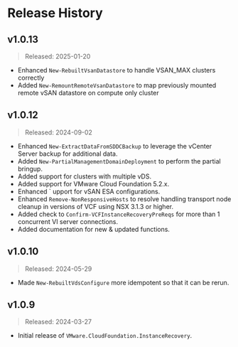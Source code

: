 # Release History

## v1.0.13

> Released: 2025-01-20

- Enhanced `New-RebuiltVsanDatastore` to handle VSAN_MAX clusters correctly
- Added `New-RemountRemoteVsanDatastore` to map previously mounted remote vSAN datastore on compute only cluster

## v1.0.12

> Released: 2024-09-02

- Enhanced `New-ExtractDataFromSDDCBackup` to leverage the vCenter Server backup for additional data.
- Added `New-PartialManagementDomainDeployment` to perform the partial bringup.
- Added support for clusters with multiple vDS.
- Added support for VMware Cloud Foundation 5.2.x.
- Enhanced ` upport for vSAN ESA configurations.
- Enhanced `Remove-NonResponsiveHosts` to resolve handling transport node cleanup in versions of VCF using NSX 3.1.3 or higher.
- Added check to `Confirm-VCFInstanceRecoveryPreReqs` for more than 1 concurrent VI server connections.
- Added documentation for new & updated functions.

## v1.0.10

> Released: 2024-05-29

- Made `New-RebuiltVdsConfigure` more idempotent so that it can be rerun.

## v1.0.9

> Released: 2024-03-27

- Initial release of `VMware.CloudFoundation.InstanceRecovery`.
